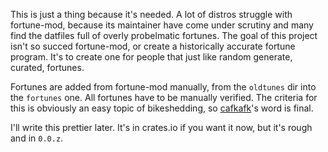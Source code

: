 This is just a thing because it's needed. A lot of distros struggle with fortune-mod, because its maintainer have come under scrutiny and many find the datfiles full of overly probelmatic fortunes. The goal of this project isn't so succed fortune-mod, or create a historically accurate fortune program. It's to create one for people that just like random generate, curated, fortunes.

Fortunes are added from fortune-mod manually, from the `oldtunes` dir into the `fortunes` one. All fortunes have to be manually verified. The criteria for this is obviously an easy topic of bikeshedding, so [cafkafk](https://github.com/cafkafk)'s word is final.

I'll write this prettier later. It's in crates.io if you want it now, but it's rough and in `0.0.z`.
